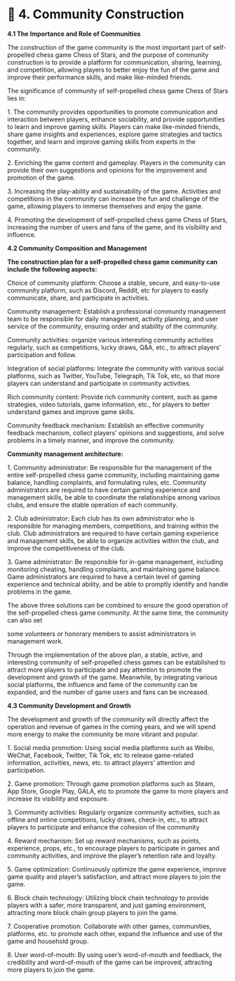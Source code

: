 # 📝 4. Community Construction

**4.1 The Importance and Role of Communities**

The construction of the game community is the most important part of self-propelled chess game Chess of Stars, and the purpose of community construction is to provide a platform for communication, sharing, learning, and competition, allowing players to better enjoy the fun of the game and improve their performance skills, and make  like-minded friends.

&#x20;

The significance of community of self-propelled chess game Chess of Stars lies in:

1\. The community provides opportunities to promote communication and interaction between players, enhance sociability, and provide opportunities to learn and improve gaming skills. Players can make like-minded friends, share game insights and experiences, explore game strategies and tactics together, and learn and improve gaming skills from experts in the community.

2\. Enriching the game content and gameplay. Players in the community can provide their own suggestions and opinions for the improvement and promotion of the game.

3\. Increasing the play-ability and sustainability of the game. Activities and competitions in the community can increase the fun and challenge of the game, allowing players to immerse themselves and enjoy the game.

4\. Promoting the development of self-propelled chess game Chess of Stars, increasing the number of users and fans of the game, and its visibility and influence.

&#x20;

**4.2 Community Composition and Management**

**The construction plan for a self-propelled chess game community can include the following aspects:**

Choice of community platform: Choose a stable, secure, and easy-to-use community platform, such as Discord, Reddit, etc for players to easily communicate, share, and participate in activities.

Community management: Establish a professional community management team to be responsible for daily management, activity planning, and user service of the community, ensuring order and stability of the community.

Community activities: organize various interesting community activities regularly, such as competitions, lucky draws, Q\&A, etc., to attract players' participation and follow.

Integration of social platforms: Integrate the community with various social platforms, such as Twitter, YouTube, Telegraph, Tik Tok, etc, so that more players can understand and participate in community activities.

Rich community content: Provide rich community content, such as game strategies, video tutorials, game information, etc., for players to better understand games and improve game skills.

Community feedback mechanism: Establish an effective community feedback mechanism, collect players' opinions and suggestions, and solve problems in a timely manner, and improve the community.

&#x20;

**Community management architecture:**

1\. Community administrator: Be responsible for the management of the entire self-propelled chess game community, including maintaining game balance, handling complaints, and formulating rules, etc. Community administrators are required to have certain gaming experience and management skills, be able to coordinate the relationships among various clubs, and ensure the stable operation of each community.

2\. Club administrator: Each club has its own administrator who is responsible for managing members, competitions, and training within the club. Club administrators are required to have certain gaming experience and management skills, be able to organize activities within the club, and improve the competitiveness of the club.

3\. Game administrator: Be responsible for in-game management, including monitoring cheating, handling complaints, and maintaining game balance. Game administrators are required to have a certain level of gaming experience and technical ability, and be able to promptly identify and handle problems in the game.

The above three solutions can be combined to ensure the good operation of the self-propelled chess game community. At the same time, the community can also set

some volunteers or honorary members to assist administrators in management work.

&#x20;

Through the implementation of the above plan, a stable, active, and interesting community of self-propelled chess games can be established to attract more players to participate and pay attention to promote the development and growth of the game. Meanwhile, by integrating various social platforms, the influence and fame of the community can be expanded, and the number of game users and fans can be increased.

&#x20;

**4.3 Community Development and Growth**

The development and growth of the community will directly affect the operation and revenue of games in the coming years, and we will spend more energy to make the community be more vibrant and popular.

1\. Social media promotion: Using social media platforms such as Weibo, WeChat, Facebook, Twitter, Tik Tok, etc to release game-related information, activities, news, etc. to attract players' attention and participation.

2\. Game promotion: Through game promotion platforms such as Steam, App Store, Google Play, GALA, etc to promote the game to more players and increase its visibility and exposure.

3\. Community activities: Regularly organize community activities, such as offline and online competitions, lucky draws, check-in, etc., to attract players to participate and enhance the cohesion of the community

4\. Reward mechanism: Set up reward mechanisms, such as points, experience, props, etc., to encourage players to participate in games and community activities, and improve the player’s retention rate and loyalty.

5\. Game optimization: Continuously optimize the game experience, improve game quality and player’s satisfaction, and attract more players to join the game.

6\. Block chain technology: Utilizing block chain technology to provide players with a safer, more transparent, and just gaming environment, attracting more block chain group players to join the game.

7\. Cooperative promotion: Collaborate with other games, communities, platforms, etc. to promote each other, expand the influence and use of the game and household group.

8\. User word-of-mouth: By using user’s word-of-mouth and feedback, the credibility and word-of-mouth of the game can be improved, attracting more players to join the game.
